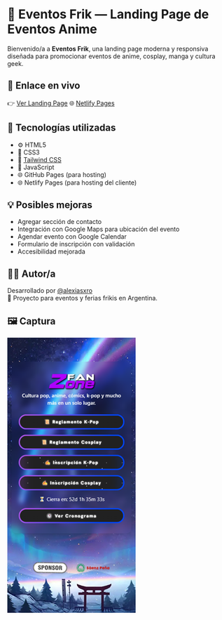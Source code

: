 # 🎌 Eventos Frik — Landing Page de Eventos Anime

Bienvenido/a a **Eventos Frik**, una landing page moderna y responsiva diseñada para promocionar eventos de anime, cosplay, manga y cultura geek.

## 🔗 Enlace en vivo

👉 [Ver Landing Page](https://alexiasxro.github.io/EventosFrik/)
🌐 [Netlify Pages](https://faneventos.netlify.app/)

## 🧰 Tecnologías utilizadas

- ⚙️ HTML5
- 🎨 CSS3  
- 💨 [Tailwind CSS](https://tailwindcss.com/)  
- 🧠 JavaScript 
- 🌐 GitHub Pages (para hosting)
- 🌐 Netlify Pages (para hosting del cliente)




## 💡 Posibles mejoras

- Agregar sección de contacto
- Integración con Google Maps para ubicación del evento
- Agendar evento con Google Calendar
- Formulario de inscripción con validación
- Accesibilidad mejorada

## 👩‍💻 Autor/a

Desarrollado por [@alexiasxro](https://github.com/alexiasxro)  
📅 Proyecto para eventos y ferias frikis en Argentina.

## 🖼️ Captura 

<img src="./img/Vista1.png" alt="Vista previa de la landing page">

